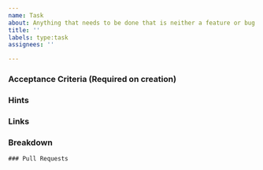 ```yaml
---
name: Task
about: Anything that needs to be done that is neither a feature or bug fix
title: ''
labels: type:task
assignees: ''

---
```


### Acceptance Criteria (Required on creation)

### Hints

### Links

### Breakdown

<!--
- [ ] #123
- [ ] Step X
-->

```[tasklist]
### Pull Requests
```
